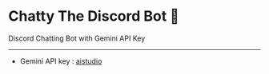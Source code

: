# Chatty The Discord Bot 🤖
<p> Discord Chatting Bot with Gemini API Key </p>

----
- Gemini API key : <a href="https://www.aistudio.google.com">aistudio</a>
